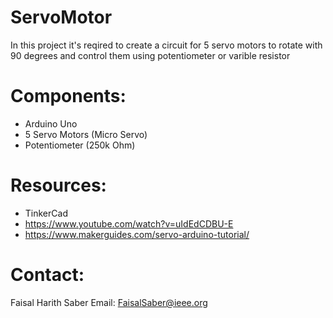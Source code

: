 # ServoMotor
In this project it's reqired to create a circuit for 5 servo motors to rotate with 90 degrees and control them using potentiometer or varible resistor 

# Components:

- Arduino Uno
- 5 Servo Motors (Micro Servo) 
- Potentiometer (250k Ohm)

# Resources:

- TinkerCad
- https://www.youtube.com/watch?v=uIdEdCDBU-E
- https://www.makerguides.com/servo-arduino-tutorial/

# Contact:

Faisal Harith Saber
Email: FaisalSaber@ieee.org 
